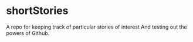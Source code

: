 # shortStories
A repo for keeping track of particular stories of interest
And testing out the powers of Github.
